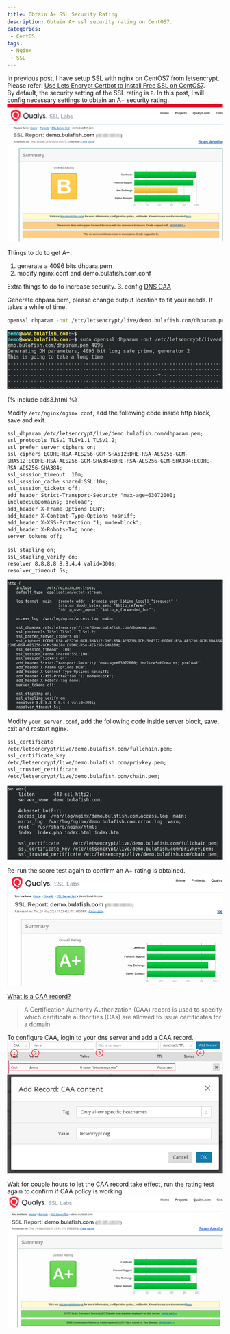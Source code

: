 ```yaml
---
title: Obtain A+ SSL Security Rating
description: Obtain A+ ssl security rating on CentOS7.
categories:
 - CentOS
tags:
 - Nginx
 - SSL
---
```


In previous post, I have setup SSL with nginx on CentOS7 from letsencrypt.  Please refer: [Use Lets Encrypt Certbot to Install Free SSL on CentOS7](https://www.bulafish.com/centos/2018/05/21/use-lets-encrypt-certbot-to-install-free-ssl-on-centos7/).  
By default, the security setting of the SSL rating is `B`.  In this post, I will config necessary settings to obtain an A+ security rating.  
![ssl](/assets/images/2018052425.png)

Things to do to get A+.
1. generate a 4096 bits dhpara.pem
2. modify nginx.conf and demo.bulafish.com.conf

Extra things to do to increase security.
3. config [DNS CAA](https://en.wikipedia.org/wiki/DNS_Certification_Authority_Authorization)

Generate dhpara.pem, please change output location to fit your needs.  It takes a while of time.
```bash
openssl dhparam -out /etc/letsencrypt/live/demo.bulafish.com/dhparam.pem 4096
```
![ssl](/assets/images/2018052424.png)

{% include ads3.html %}

Modify `/etc/nginx/nginx.conf`, add the following code inside http block, save and exit.
```nginx
ssl_dhparam /etc/letsencrypt/live/demo.bulafish.com/dhparam.pem;
ssl_protocols TLSv1 TLSv1.1 TLSv1.2;
ssl_prefer_server_ciphers on;
ssl_ciphers ECDHE-RSA-AES256-GCM-SHA512:DHE-RSA-AES256-GCM-SHA512:ECDHE-RSA-AES256-GCM-SHA384:DHE-RSA-AES256-GCM-SHA384:ECDHE-RSA-AES256-SHA384;
ssl_session_timeout  10m;
ssl_session_cache shared:SSL:10m;
ssl_session_tickets off;
add_header Strict-Transport-Security "max-age=63072000; includeSubDomains; preload";
add_header X-Frame-Options DENY;
add_header X-Content-Type-Options nosniff;
add_header X-XSS-Protection "1; mode=block";
add_header X-Robots-Tag none;
server_tokens off;

ssl_stapling on;
ssl_stapling_verify on;
resolver 8.8.8.8 8.8.4.4 valid=300s;
resolver_timeout 5s;
```
![ssl](/assets/images/2018052427.png)

Modify `your_server.conf`, add the following code inside server block, save, exit and restart nginx.
```nginx
ssl_certificate     /etc/letsencrypt/live/demo.bulafish.com/fullchain.pem;
ssl_certificate_key /etc/letsencrypt/live/demo.bulafish.com/privkey.pem;
ssl_trusted_certificate /etc/letsencrypt/live/demo.bulafish.com/chain.pem;
```
![ssl](/assets/images/2018052426.png)

Re-run the score test again to confirm an A+ rating is obtained.  
![ssl](/assets/images/2018052428.png)

[What is a CAA record?](https://support.dnsimple.com/articles/caa-record/)
>A Certification Authority Authorization (CAA) record is used to specify which certificate authorities (CAs) are allowed to issue certificates for a domain.

To configure CAA, login to your dns server and add a CAA record.  
![ssl](/assets/images/2018052429.png)  
![ssl](/assets/images/2018052430.png)

Wait for couple hours to let the CAA record take effect, run the rating test again to confirm if CAA policy is working.  
![ssl](/assets/images/2018052431.png)
